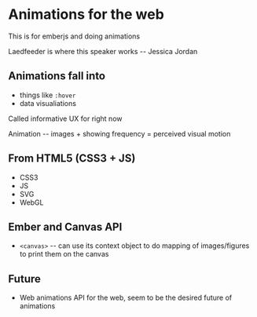 # Animations for the web

This is for emberjs and doing animations

Laedfeeder is where this speaker works -- Jessica Jordan

## Animations fall into

* things like `:hover`
* data visualiations

Called informative UX for right now

Animation -- images + showing frequency = perceived visual motion


## From HTML5 (CSS3 + JS)

* CSS3
* JS
* SVG
* WebGL


## Ember and Canvas API

* `<canvas>` -- can use its context object to do mapping of images/figures to print them on the canvas

## Future

* Web animations API for the web, seem to be the desired future of animations
